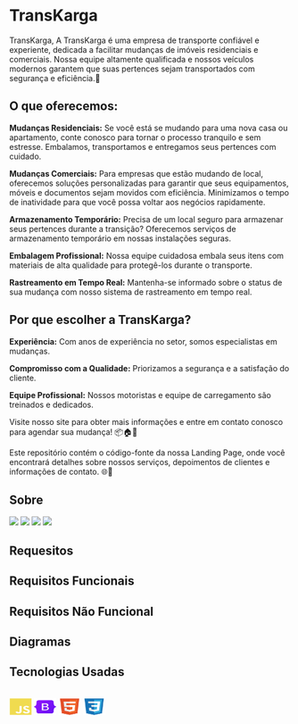 # TransKarga
TransKarga, A TransKarga é uma empresa de transporte confiável e experiente, dedicada a facilitar mudanças de imóveis residenciais e comerciais. Nossa equipe altamente qualificada e nossos veículos modernos garantem que suas pertences sejam transportados com segurança e eficiência.🚛
## O que oferecemos:
**Mudanças Residenciais:** Se você está se mudando para uma nova casa ou apartamento, conte conosco para tornar o processo tranquilo e sem estresse. Embalamos, transportamos e entregamos seus pertences com cuidado.

**Mudanças Comerciais:** Para empresas que estão mudando de local, oferecemos soluções personalizadas para garantir que seus equipamentos, móveis e documentos sejam movidos com eficiência. Minimizamos o tempo de inatividade para que você possa voltar aos negócios rapidamente.

**Armazenamento Temporário:** Precisa de um local seguro para armazenar seus pertences durante a transição? Oferecemos serviços de armazenamento temporário em nossas instalações seguras.

**Embalagem Profissional:** Nossa equipe cuidadosa embala seus itens com materiais de alta qualidade para protegê-los durante o transporte.

**Rastreamento em Tempo Real:** Mantenha-se informado sobre o status de sua mudança com nosso sistema de rastreamento em tempo real.
## Por que escolher a TransKarga?
**Experiência:** Com anos de experiência no setor, somos especialistas em mudanças.

**Compromisso com a Qualidade:** Priorizamos a segurança e a satisfação do cliente.

**Equipe Profissional:** Nossos motoristas e equipe de carregamento são treinados e dedicados.

Visite nosso site para obter mais informações e entre em contato conosco para agendar sua mudança! 📦🏠🏢

Este repositório contém o código-fonte da nossa Landing Page, onde você encontrará detalhes sobre nossos serviços, depoimentos de clientes e informações de contato. 🌐💼

## Sobre
<a href="https://instagram.com/saviovitoralves" target="_blank"><img src="https://img.shields.io/badge/-Instagram-%23E4405F?style=for-the-badge&logo=instagram&logoColor=white" target="_blank"></a>
<a href = "saviovitor2@gmail.com"><img src="https://img.shields.io/badge/-Gmail-%23333?style=for-the-badge&logo=gmail&logoColor=white" target="_blank"></a>
<a href = "(63) 991080174"><img src="https://img.shields.io/badge/WhatsApp-25D366?style=for-the-badge&logo=whatsapp&logoColor=white" target="_blank"></a>
<a href = "https://www.linkedin.com/in/saviovitoralves/"><img src="https://img.shields.io/badge/LinkedIn-0077B5?style=for-the-badge&logo=linkedin&logoColor=white" target="_blank"></a>

## Requesitos
## Requisitos Funcionais
## Requisitos Não Funcional

## Diagramas

## Tecnologias Usadas
<div style="display: inline_block"><br>
  <img align="center" alt="Rafa-Js" height="30" width="40" src="https://raw.githubusercontent.com/devicons/devicon/master/icons/javascript/javascript-plain.svg">
  <img align="center" alt="Rafa-CSS" height="30" width="40" src="https://raw.githubusercontent.com/devicons/devicon/master/icons/bootstrap/bootstrap-original.svg">
  <img align="center" alt="Rafa-HTML" height="30" width="40" src="https://raw.githubusercontent.com/devicons/devicon/master/icons/html5/html5-original.svg">
  <img align="center" alt="Rafa-CSS" height="30" width="40" src="https://raw.githubusercontent.com/devicons/devicon/master/icons/css3/css3-original.svg">
</div>
